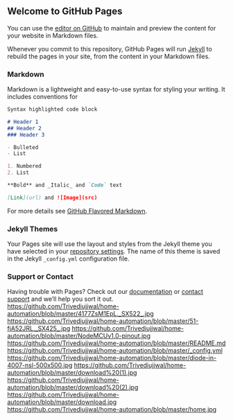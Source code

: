 ## Welcome to GitHub Pages

You can use the [editor on GitHub](https://github.com/Trivediujjwal/home-automation/edit/master/README.md) to maintain and preview the content for your website in Markdown files.

Whenever you commit to this repository, GitHub Pages will run [Jekyll](https://jekyllrb.com/) to rebuild the pages in your site, from the content in your Markdown files.

### Markdown

Markdown is a lightweight and easy-to-use syntax for styling your writing. It includes conventions for

```markdown
Syntax highlighted code block

# Header 1
## Header 2
### Header 3

- Bulleted
- List

1. Numbered
2. List

**Bold** and _Italic_ and `Code` text

[Link](url) and ![Image](src)
```

For more details see [GitHub Flavored Markdown](https://guides.github.com/features/mastering-markdown/).

### Jekyll Themes

Your Pages site will use the layout and styles from the Jekyll theme you have selected in your [repository settings](https://github.com/Trivediujjwal/home-automation/settings). The name of this theme is saved in the Jekyll `_config.yml` configuration file.

### Support or Contact

Having trouble with Pages? Check out our [documentation](https://help.github.com/categories/github-pages-basics/) or [contact support](https://github.com/contact) and we’ll help you sort it out.
https://github.com/Trivediujjwal/home-automation/blob/master/4177ZsM1EpL._SX522_.jpg
https://github.com/Trivediujjwal/home-automation/blob/master/51-fjA52JRL._SX425_.jpg
https://github.com/Trivediujjwal/home-automation/blob/master/NodeMCUv1.0-pinout.jpg
https://github.com/Trivediujjwal/home-automation/blob/master/README.md
https://github.com/Trivediujjwal/home-automation/blob/master/_config.yml
https://github.com/Trivediujjwal/home-automation/blob/master/diode-in-4007-nsl-500x500.jpg
https://github.com/Trivediujjwal/home-automation/blob/master/download%20(1).jpg
https://github.com/Trivediujjwal/home-automation/blob/master/download%20(2).jpg
https://github.com/Trivediujjwal/home-automation/blob/master/download.jpg
https://github.com/Trivediujjwal/home-automation/blob/master/home.jpg
